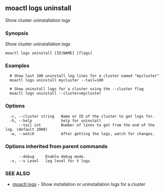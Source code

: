 ## moactl logs uninstall

Show cluster uninstallation logs

### Synopsis

Show cluster uninstallation logs

```
moactl logs uninstall [ID|NAME] [flags]
```

### Examples

```
  # Show last 100 uninstall log lines for a cluster named "mycluster"
  moactl logs uninstall mycluster --tail=100

  # Show uninstall logs for a cluster using the --cluster flag
  moactl logs uninstall --cluster=mycluster
```

### Options

```
  -c, --cluster string   Name or ID of the cluster to get logs for.
  -h, --help             help for uninstall
      --tail int         Number of lines to get from the end of the log. (default 2000)
  -w, --watch            After getting the logs, watch for changes.
```

### Options inherited from parent commands

```
      --debug     Enable debug mode.
  -v, --v Level   log level for V logs
```

### SEE ALSO

* [moactl logs](moactl_logs.md)	 - Show installation or uninstallation logs for a cluster

